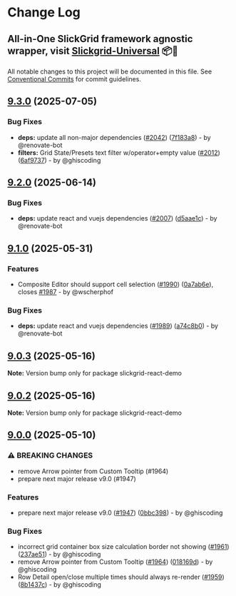 # Change Log
## All-in-One SlickGrid framework agnostic wrapper, visit [Slickgrid-Universal](https://github.com/ghiscoding/slickgrid-universal) 📦🚀

All notable changes to this project will be documented in this file.
See [Conventional Commits](https://conventionalcommits.org) for commit guidelines.

## [9.3.0](https://github.com/ghiscoding/slickgrid-universal/compare/v9.2.0...v9.3.0) (2025-07-05)

### Bug Fixes

* **deps:** update all non-major dependencies ([#2042](https://github.com/ghiscoding/slickgrid-universal/issues/2042)) ([7f183a8](https://github.com/ghiscoding/slickgrid-universal/commit/7f183a897789623b3568d6a3506e14141022d22a)) - by @renovate-bot
* **filters:** Grid State/Presets text filter w/operator+empty value ([#2012](https://github.com/ghiscoding/slickgrid-universal/issues/2012)) ([6af9737](https://github.com/ghiscoding/slickgrid-universal/commit/6af97370e6feae65d7efb5767df5a3f549673a9d)) - by @ghiscoding

## [9.2.0](https://github.com/ghiscoding/slickgrid-universal/compare/v9.1.0...v9.2.0) (2025-06-14)

### Bug Fixes

* **deps:** update react and vuejs dependencies ([#2007](https://github.com/ghiscoding/slickgrid-universal/issues/2007)) ([d5aae1c](https://github.com/ghiscoding/slickgrid-universal/commit/d5aae1c520ade1ea22a05ec951df6b98c5f62922)) - by @renovate-bot

## [9.1.0](https://github.com/ghiscoding/slickgrid-react/compare/v9.0.3...v9.1.0) (2025-05-31)

### Features

* Composite Editor should support cell selection ([#1990](https://github.com/ghiscoding/slickgrid-react/issues/1990)) ([0a7ab6e](https://github.com/ghiscoding/slickgrid-react/commit/0a7ab6e3b59176a3d4a6af67bdca8c31b681aad3)), closes [#1987](https://github.com/ghiscoding/slickgrid-react/issues/1987) - by @wscherphof

### Bug Fixes

* **deps:** update react and vuejs dependencies ([#1989](https://github.com/ghiscoding/slickgrid-react/issues/1989)) ([a74c8b0](https://github.com/ghiscoding/slickgrid-react/commit/a74c8b0db48fa13d52c5f47f5ef10d5d90915cf8)) - by @renovate-bot

## [9.0.3](https://github.com/ghiscoding/slickgrid-react/compare/v9.0.2...v9.0.3) (2025-05-16)

**Note:** Version bump only for package slickgrid-react-demo

## [9.0.2](https://github.com/ghiscoding/slickgrid-react/compare/v9.0.0...v9.0.2) (2025-05-16)

**Note:** Version bump only for package slickgrid-react-demo

## [9.0.0](https://github.com/ghiscoding/slickgrid-react/compare/v5.14.0...v9.0.0) (2025-05-10)

### ⚠ BREAKING CHANGES

* remove Arrow pointer from Custom Tooltip (#1964)
* prepare next major release v9.0 (#1947)

### Features

* prepare next major release v9.0 ([#1947](https://github.com/ghiscoding/slickgrid-react/issues/1947)) ([0bbc398](https://github.com/ghiscoding/slickgrid-react/commit/0bbc39803c6956f74f6a6b46dc39eb3a97ec84a5)) - by @ghiscoding

### Bug Fixes

* incorrect grid container box size calculation border not showing ([#1961](https://github.com/ghiscoding/slickgrid-react/issues/1961)) ([237ae51](https://github.com/ghiscoding/slickgrid-react/commit/237ae51cbf406c3dd93078cd44f98f3f35d4bd58)) - by @ghiscoding
* remove Arrow pointer from Custom Tooltip ([#1964](https://github.com/ghiscoding/slickgrid-react/issues/1964)) ([018169d](https://github.com/ghiscoding/slickgrid-react/commit/018169df816441d0a8d780299ecabbc81163caba)) - by @ghiscoding
* Row Detail open/close multiple times should always re-render ([#1959](https://github.com/ghiscoding/slickgrid-react/issues/1959)) ([8b1437c](https://github.com/ghiscoding/slickgrid-react/commit/8b1437cab5c1a445406414157adacef78854862c)) - by @ghiscoding
